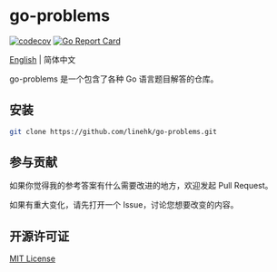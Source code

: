 # go-problems

[![codecov](https://codecov.io/gh/linehk/go-problems/branch/master/graph/badge.svg)](https://codecov.io/gh/linehk/go-problems)
[![Go Report Card](https://goreportcard.com/badge/github.com/linehk/go-problems)](https://goreportcard.com/report/github.com/linehk/go-problems)

[English](./README.md "English") | 简体中文

go-problems 是一个包含了各种 Go 语言题目解答的仓库。

## 安装

```bash
git clone https://github.com/linehk/go-problems.git
```

## 参与贡献

如果你觉得我的参考答案有什么需要改进的地方，欢迎发起 Pull Request。

如果有重大变化，请先打开一个 Issue，讨论您想要改变的内容。

## 开源许可证

[MIT License](./LICENSE "MIT License")